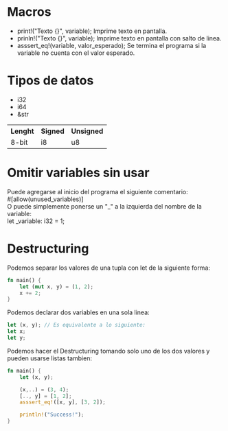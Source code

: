 # Macros
* print!("Texto {}", variable); Imprime texto en pantalla.  
* prinln!("Texto {}", variable); Imprime texto en pantalla con salto de linea.  
* asssert_eq!(variable, valor_esperado); Se termina el programa si la variable no cuenta con el valor esperado.  

# Tipos de datos
* i32
* i64
* &str

<table>
    <tr>
        <th>Lenght</th>
        <th>Signed</th>
        <th>Unsigned</th>
    </tr>
    <tr>
        <td>8-bit</td>
        <td>i8</td>
        <td>u8</td>
    </tr>
</table>

# Omitir variables sin usar
Puede agregarse al inicio del programa el siguiente comentario:  
\#[allow(unused_variables)]  
O puede simplemente ponerse un "_" a la izquierda del nombre de la variable:  
let \_variable: i32 = 1;

# Destructuring
Podemos separar los valores de una tupla con let de la siguiente forma:  
~~~ rust
fn main() {
    let (mut x, y) = (1, 2);
    x += 2;
}
~~~

Podemos declarar dos variables en una sola linea:  
~~~ rust
let (x, y); // Es equivalente a lo siguiente:
let x;
let y;
~~~
Podemos hacer el Destructuring tomando solo uno de los dos valores y pueden usarse listas tambien:  
~~~ rust
fn main() {
    let (x, y);

    (x,..) = (3, 4);
    [.., y] = [1, 2];
    asssert_eq!([x, y], [3, 2]);

    println!("Success!");
}
~~~


